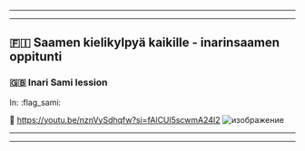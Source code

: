***
***

## 🇫🇮  Saamen kielikylpyä kaikille - inarinsaamen oppitunti
### 🇬🇧  Inari Sami lession


In: :flag_sami: 

🔗 https://youtu.be/nznVySdhqfw?si=fAlCUl5scwmA24I2
![изображение](https://github.com/JustARyo/LearnEasternSami/assets/31369233/ba64f832-fa85-480c-a672-7d6800767278)

***
***

